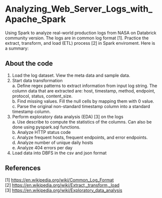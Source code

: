 # Analyzing_Web_Server_Logs_with_Apache_Spark

Using Spark to analyze real-world production logs from NASA on Databrick community version. The logs are in common log format [1]. Practice the extract, transform, and load (ETL) process [2] in Spark enviroment. Here is a summary: 


## About the code  

1. Load the log dataset. View the meta data and sample data.  
2. Start data transformation <br>
  a. Define regex patterns to extract information from input log string. The column data that are extracted are: host, timestamp, method, endpoint, protocol, status, content_size. <br>
  b. Find missing values. Fill the null cells by mapping them with 0 value.  <br>
  c. Parse the original non-standard timestamp column into a standard timestamp column.  <br>
3. Perform exploratory data analysis (EDA) [3] on the logs <br>
  a. Use describe to compute the statistics of the columns. Can also be done using pyspark.sql functions.  <br>
  b. Analyze HTTP status code <br>
  c. Analyze frequent hosts, frequent endpoints, and error endpoints.  <br>
  d. Analyze number of unique daily hosts <br>
  e. Analyze 404 errors per day <br>
4. Load data into DBFS in the csv and json format 






## References 
[1] https://en.wikipedia.org/wiki/Common_Log_Format <br>
[2] https://en.wikipedia.org/wiki/Extract,_transform,_load </br>
[3] https://en.wikipedia.org/wiki/Exploratory_data_analysis <br>



